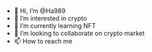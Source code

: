 - 👋 Hi, I’m @Ha989
- 👀 I’m interested in crypto
- 🌱 I’m currently learning NFT
- 💞️ I’m looking to collaborate on crypto market
- 📫 How to reach me 

<!---
Ha989/Ha989 is a ✨ special ✨ repository because its `README.md` (this file) appears on your GitHub profile.
You can click the Preview link to take a look at your changes.
--->
